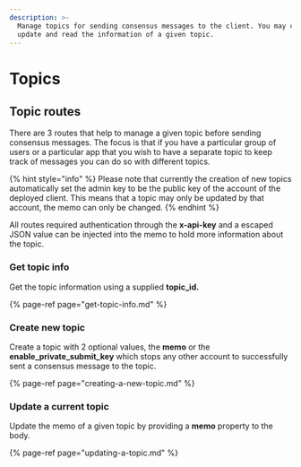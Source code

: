 ```yaml
---
description: >-
  Manage topics for sending consensus messages to the client. You may create,
  update and read the information of a given topic.
---
```


# Topics

## Topic routes

There are 3 routes that help to manage a given topic before sending consensus messages. The focus is that if you have a particular group of users or a particular app that you wish to have a separate topic to keep track of messages you can do so with different topics.

{% hint style="info" %}
Please note that currently the creation of new topics automatically set the admin key to be the public key of the account of the deployed client. This means that a topic may only be updated by that account, the memo can only be changed.
{% endhint %}

All routes required authentication through the **x-api-key** and a escaped JSON value can be injected into the memo to hold more information about the topic.

### Get topic info

Get the topic information using a supplied **topic\_id.**

{% page-ref page="get-topic-info.md" %}

### Create new topic

Create a topic with 2 optional values, the **memo** or the **enable\_private\_submit\_key** which stops any other account to successfully sent a consensus message to the topic.

{% page-ref page="creating-a-new-topic.md" %}

### Update a current topic

Update the memo of a given topic by providing a **memo** property to the body.

{% page-ref page="updating-a-topic.md" %}



